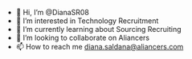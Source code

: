 - 👋 Hi, I’m @DianaSR08
- 👀 I’m interested in Technology Recruitment
- 🌱 I’m currently learning about Sourcing Recruiting
- 💞️ I’m looking to collaborate on Aliancers
- 📫 How to reach me diana.saldana@aliancers.com

<!---
DianaSR08/DianaSR08 is a ✨ special ✨ repository because its `README.md` (this file) appears on your GitHub profile.
You can click the Preview link to take a look at your changes.
--->
